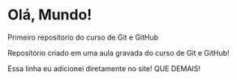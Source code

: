 # Olá, Mundo!
 Primeiro repositorio do curso de Git e GitHub

 Repositório criado em uma aula gravada do curso de Git e GitHub!

Essa linha eu adicionei diretamente no site! QUE DEMAIS!
